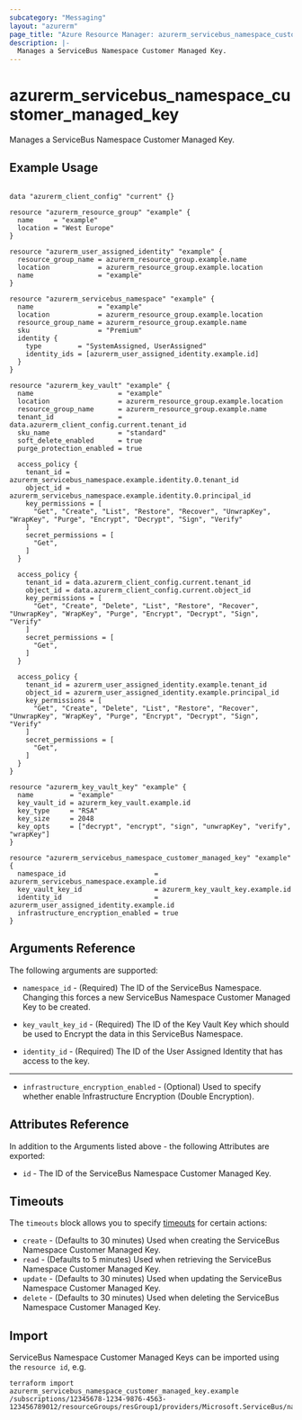 ```yaml
---
subcategory: "Messaging"
layout: "azurerm"
page_title: "Azure Resource Manager: azurerm_servicebus_namespace_customer_managed_key"
description: |-
  Manages a ServiceBus Namespace Customer Managed Key.
---
```


# azurerm_servicebus_namespace_customer_managed_key

Manages a ServiceBus Namespace Customer Managed Key.

## Example Usage

```hcl

data "azurerm_client_config" "current" {}

resource "azurerm_resource_group" "example" {
  name     = "example"
  location = "West Europe"
}

resource "azurerm_user_assigned_identity" "example" {
  resource_group_name = azurerm_resource_group.example.name
  location            = azurerm_resource_group.example.location
  name                = "example"
}

resource "azurerm_servicebus_namespace" "example" {
  name                = "example"
  location            = azurerm_resource_group.example.location
  resource_group_name = azurerm_resource_group.example.name
  sku                 = "Premium"
  identity {
    type         = "SystemAssigned, UserAssigned"
    identity_ids = [azurerm_user_assigned_identity.example.id]
  }
}

resource "azurerm_key_vault" "example" {
  name                     = "example"
  location                 = azurerm_resource_group.example.location
  resource_group_name      = azurerm_resource_group.example.name
  tenant_id                = data.azurerm_client_config.current.tenant_id
  sku_name                 = "standard"
  soft_delete_enabled      = true
  purge_protection_enabled = true

  access_policy {
    tenant_id = azurerm_servicebus_namespace.example.identity.0.tenant_id
    object_id = azurerm_servicebus_namespace.example.identity.0.principal_id
    key_permissions = [
      "Get", "Create", "List", "Restore", "Recover", "UnwrapKey", "WrapKey", "Purge", "Encrypt", "Decrypt", "Sign", "Verify"
    ]
    secret_permissions = [
      "Get",
    ]
  }

  access_policy {
    tenant_id = data.azurerm_client_config.current.tenant_id
    object_id = data.azurerm_client_config.current.object_id
    key_permissions = [
      "Get", "Create", "Delete", "List", "Restore", "Recover", "UnwrapKey", "WrapKey", "Purge", "Encrypt", "Decrypt", "Sign", "Verify"
    ]
    secret_permissions = [
      "Get",
    ]
  }

  access_policy {
    tenant_id = azurerm_user_assigned_identity.example.tenant_id
    object_id = azurerm_user_assigned_identity.example.principal_id
    key_permissions = [
      "Get", "Create", "Delete", "List", "Restore", "Recover", "UnwrapKey", "WrapKey", "Purge", "Encrypt", "Decrypt", "Sign", "Verify"
    ]
    secret_permissions = [
      "Get",
    ]
  }
}

resource "azurerm_key_vault_key" "example" {
  name         = "example"
  key_vault_id = azurerm_key_vault.example.id
  key_type     = "RSA"
  key_size     = 2048
  key_opts     = ["decrypt", "encrypt", "sign", "unwrapKey", "verify", "wrapKey"]
}

resource "azurerm_servicebus_namespace_customer_managed_key" "example" {
  namespace_id                      = azurerm_servicebus_namespace.example.id
  key_vault_key_id                  = azurerm_key_vault_key.example.id
  identity_id                       = azurerm_user_assigned_identity.example.id
  infrastructure_encryption_enabled = true
}
```

## Arguments Reference

The following arguments are supported:

* `namespace_id` - (Required) The ID of the ServiceBus Namespace. Changing this forces a new ServiceBus Namespace Customer Managed Key to be created.

* `key_vault_key_id` - (Required) The ID of the Key Vault Key which should be used to Encrypt the data in this ServiceBus Namespace.

* `identity_id` - (Required) The ID of the User Assigned Identity that has access to the key.

---

* `infrastructure_encryption_enabled` - (Optional) Used to specify whether enable Infrastructure Encryption (Double Encryption).

## Attributes Reference

In addition to the Arguments listed above - the following Attributes are exported: 

* `id` - The ID of the ServiceBus Namespace Customer Managed Key.

## Timeouts

The `timeouts` block allows you to specify [timeouts](https://www.terraform.io/docs/configuration/resources.html#timeouts) for certain actions:

* `create` - (Defaults to 30 minutes) Used when creating the ServiceBus Namespace Customer Managed Key.
* `read` - (Defaults to 5 minutes) Used when retrieving the ServiceBus Namespace Customer Managed Key.
* `update` - (Defaults to 30 minutes) Used when updating the ServiceBus Namespace Customer Managed Key.
* `delete` - (Defaults to 30 minutes) Used when deleting the ServiceBus Namespace Customer Managed Key.

## Import

ServiceBus Namespace Customer Managed Keys can be imported using the `resource id`, e.g.

```shell
terraform import azurerm_servicebus_namespace_customer_managed_key.example /subscriptions/12345678-1234-9876-4563-123456789012/resourceGroups/resGroup1/providers/Microsoft.ServiceBus/namespaces/namespace1
```
